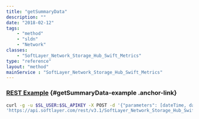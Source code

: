 ```yaml
---
title: "getSummaryData"
description: ""
date: "2018-02-12"
tags:
    - "method"
    - "sldn"
    - "Network"
classes:
    - "SoftLayer_Network_Storage_Hub_Swift_Metrics"
type: "reference"
layout: "method"
mainService : "SoftLayer_Network_Storage_Hub_Swift_Metrics"
---
```


### [REST Example](#getSummaryData-example) <a href="/article/rest/"><i class="fas fa-question"></i></a> {#getSummaryData-example .anchor-link} 
```bash
curl -g -u $SL_USER:$SL_APIKEY -X POST -d '{"parameters": [dateTime, dateTime, SoftLayer_Container_Metric_Data_Type, int]}' \
'https://api.softlayer.com/rest/v3.1/SoftLayer_Network_Storage_Hub_Swift_Metrics/{SoftLayer_Network_Storage_Hub_Swift_MetricsID}/getSummaryData'
```
